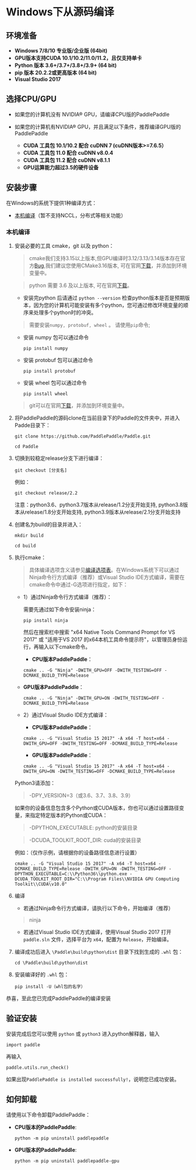 # **Windows下从源码编译**

## 环境准备

* **Windows 7/8/10 专业版/企业版 (64bit)**
* **GPU版本支持CUDA 10.1/10.2/11.0/11.2，且仅支持单卡**
* **Python 版本 3.6+/3.7+/3.8+/3.9+ (64 bit)**
* **pip 版本 20.2.2或更高版本 (64 bit)**
* **Visual Studio 2017**

## 选择CPU/GPU

* 如果您的计算机没有 NVIDIA® GPU，请编译CPU版的PaddlePaddle

* 如果您的计算机有NVIDIA® GPU，并且满足以下条件，推荐编译GPU版的PaddlePaddle
    * **CUDA 工具包 10.1/10.2 配合 cuDNN 7 (cuDNN版本>=7.6.5）**
    * **CUDA 工具包 11.0 配合 cuDNN v8.0.4**
    * **CUDA 工具包 11.2 配合 cuDNN v8.1.1**
    * **GPU运算能力超过3.5的硬件设备**

## 安装步骤

在Windows的系统下提供1种编译方式：

* [本机编译](#compile_from_host)（暂不支持NCCL，分布式等相关功能）

<a name="win_source"></a>
### <span id="compile_from_host">**本机编译**</span>

1. 安装必要的工具 cmake，git 以及 python：

    > cmake我们支持3.15以上版本,但GPU编译时3.12/3.13/3.14版本存在官方[Bug](https://cmake.org/pipermail/cmake/2018-September/068195.html),我们建议您使用CMake3.16版本, 可在官网[下载](https://cmake.org/download/)，并添加到环境变量中。

    > python 需要 3.6 及以上版本, 可在官网[下载](https://www.python.org/downloads/release/python-3610/)。

    * 安装完python 后请通过 `python --version` 检查python版本是否是预期版本，因为您的计算机可能安装有多个python，您可通过修改环境变量的顺序来处理多个python时的冲突。

    > 需要安装`numpy, protobuf, wheel` 。 请使用`pip`命令;

    * 安装 numpy 包可以通过命令
        ```
        pip install numpy
        ```
    * 安装 protobuf 包可以通过命令
        ```
        pip install protobuf
        ```
    * 安装 wheel 包可以通过命令
        ```
        pip install wheel
        ```

    > git可以在官网[下载](https://gitforwindows.org/)，并添加到环境变量中。

2. 将PaddlePaddle的源码clone在当前目录下的Paddle的文件夹中，并进入Padde目录下：

    ```
    git clone https://github.com/PaddlePaddle/Paddle.git
    ```
    ```
    cd Paddle
    ```

3. 切换到较稳定release分支下进行编译：

    ```
    git checkout [分支名]
    ```

    例如：

    ```
    git checkout release/2.2
    ```

    注意：python3.6、python3.7版本从release/1.2分支开始支持, python3.8版本从release/1.8分支开始支持, python3.9版本从release/2.1分支开始支持

4. 创建名为build的目录并进入：

    ```
    mkdir build
    ```
    ```
    cd build
    ```

5. 执行cmake：

    > 具体编译选项含义请参见[编译选项表](https://www.paddlepaddle.org.cn/documentation/docs/zh/develop/install/Tables.html#Compile)。在Windows系统下可以通过Ninja命令行方式编译（推荐）或Visual Studio IDE方式编译，需要在cmake命令中通过-G选项进行指定，如下：
    *  1）通过Ninja命令行方式编译（推荐）：

        需要先通过如下命令安装ninja：

        ```
        pip install ninja
        ```
        然后在搜索栏中搜索 "x64 Native Tools Command Prompt for VS 2017" 或 "适用于VS 2017 的x64本机工具命令提示符"，以管理员身份运行，再输入以下cmake命令。

        * **CPU版本PaddlePaddle**：
        ```
        cmake .. -G "Ninja" -DWITH_GPU=OFF -DWITH_TESTING=OFF -DCMAKE_BUILD_TYPE=Release
        ```

    * **GPU版本PaddlePaddle**：

        ```
        cmake .. -G "Ninja" -DWITH_GPU=ON -DWITH_TESTING=OFF -DCMAKE_BUILD_TYPE=Release
        ```

    *  2）通过Visual Studio IDE方式编译：
        * **CPU版本PaddlePaddle**：

        ```
        cmake .. -G "Visual Studio 15 2017" -A x64 -T host=x64 -DWITH_GPU=OFF -DWITH_TESTING=OFF -DCMAKE_BUILD_TYPE=Release
        ```

        * **GPU版本PaddlePaddle**：

        ```
        cmake .. -G "Visual Studio 15 2017" -A x64 -T host=x64 -DWITH_GPU=ON -DWITH_TESTING=OFF -DCMAKE_BUILD_TYPE=Release
        ```

    Python3请添加：

    > -DPY_VERSION=3（或3.6、3.7、3.8、3.9）

    如果你的设备信息包含多个Python或CUDA版本，你也可以通过设置路径变量，来指定特定版本的Python或CUDA：

    > -DPYTHON_EXECUTABLE: python的安装目录

    > -DCUDA_TOOLKIT_ROOT_DIR: cuda的安装目录

    例如：（仅作示例，请根据你的设备路径信息进行设置）

    ```
    cmake .. -G "Visual Studio 15 2017" -A x64 -T host=x64 -DCMAKE_BUILD_TYPE=Release -DWITH_GPU=ON -DWITH_TESTING=OFF -DPYTHON_EXECUTABLE=C:\\Python36\\python.exe -DCUDA_TOOLKIT_ROOT_DIR="C:\\Program Files\\NVIDIA GPU Computing Toolkit\\CUDA\v10.0"
    ```

6. 编译
    * 若通过Ninja命令行方式编译，请执行以下命令，开始编译（推荐）
    > ninja

    * 若通过Visual Studio IDE方式编译，使用Visual Studio 2017 打开 `paddle.sln` 文件，选择平台为 `x64`，配置为 `Release`，开始编译。

7. 编译成功后进入 `\Paddle\build\python\dist` 目录下找到生成的 `.whl` 包：

    ```
    cd \Paddle\build\python\dist
    ```

8. 安装编译好的 `.whl` 包：

    ```
    pip install -U（whl包的名字）
    ```

恭喜，至此您已完成PaddlePaddle的编译安装

## **验证安装**
安装完成后您可以使用 `python` 或 `python3` 进入python解释器，输入
```
import paddle
```
再输入
```
paddle.utils.run_check()
```

如果出现`PaddlePaddle is installed successfully!`，说明您已成功安装。

## **如何卸载**
请使用以下命令卸载PaddlePaddle：

* **CPU版本的PaddlePaddle**:
    ```
    python -m pip uninstall paddlepaddle
    ```

* **GPU版本的PaddlePaddle**:
    ```
    python -m pip uninstall paddlepaddle-gpu
    ```
